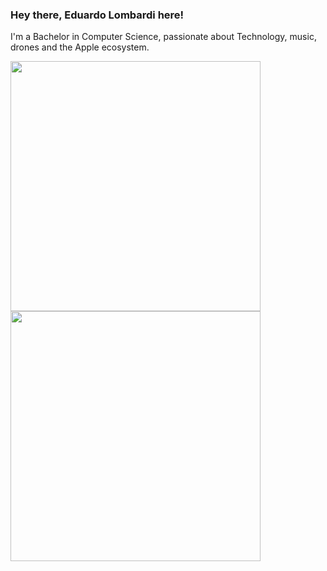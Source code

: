 ### Hey there, Eduardo Lombardi here!

<p align="left"> I'm a Bachelor in Computer Science, passionate about Technology, music, drones and the Apple ecosystem.</p>

<img width="400px" align="left" src="https://github-readme-stats.vercel.app/api?username=eduardolomb&show_icons=true&theme=dark" />
<img width="400px" align="left" src="https://github-readme-stats.vercel.app/api/top-langs/?username=eduardolomb&hide=html&layout=compact&theme=dark" />


<!--
**eduardolomb/eduardolomb** is a ✨ _special_ ✨ repository because its `README.md` (this file) appears on your GitHub profile.

![Eduardo Lombardi github stats](https://github-readme-stats.vercel.app/api?username=eduardolomb&show_icons=true&theme=dark)



- 🔭 I’m currently working on ...
- 🌱 I’m currently learning ...
- 👯 I’m looking to collaborate on ...
- 🤔 I’m looking for help with ...
- 💬 Ask me about ...
- 📫 How to reach me: ...
- 😄 Pronouns: ...
- ⚡ Fun fact: ...
-->
